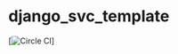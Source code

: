 # django_svc_template

[![Circle CI](https://circleci.com/gh/kylehorn/django_svc_template/tree/master.svg?style=svg)]
